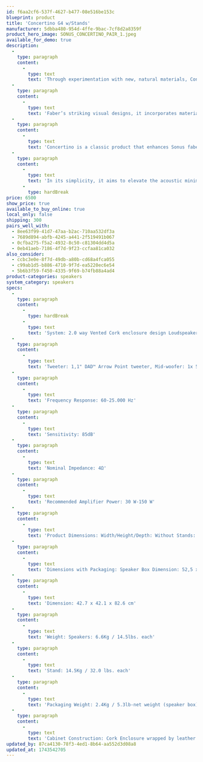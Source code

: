 ```yaml
---
id: f6aa2cf6-537f-4627-b477-08e516be153c
blueprint: product
title: 'Concertino G4 w/Stands'
manufacturer: 5dbba480-954d-4ffe-9bac-7cf8d2a8359f
product_hero_image: SONUS_CONCERTINO_PAIR_1.jpeg
available_for_demo: true
description:
  -
    type: paragraph
    content:
      -
        type: text
        text: 'Through experimentation with new, natural materials, Concertino embraces the Natural Sound philosophy of Sonus faber. While it retains a historic trapezoidal shape emblematic of Sonus f'
  -
    type: paragraph
    content:
      -
        type: text
        text: 'Faber’s striking visual designs, it incorporates materials such as cork and plant-based leather alternatives for a modern acoustical soundstage.'
  -
    type: paragraph
    content:
      -
        type: text
        text: 'Concertino is a classic product that enhances Sonus faber’s iconic line of two-way speaker systems. These bookshelf speakers blend our history of timeless Italian craftsmanship with the advancements of new technological lifeblood.'
  -
    type: paragraph
    content:
      -
        type: text
        text: 'In its simplicity, it aims to elevate the acoustic minimalism of our origins.'
      -
        type: hardBreak
price: 6500
show_price: true
available_to_buy_online: true
local_only: false
shipping: 300
pairs_well_with:
  - 8ee63f99-41d7-47aa-b2ac-710aa532df3a
  - 7689d894-abfb-4245-a441-2f519491b067
  - 0cfba275-f5a2-4932-8c50-c81304dd4d5a
  - 0eb41aeb-7186-4f7d-9f23-ccfaa81ca032
also_consider:
  - ccbc3e0e-8f7d-49db-a80b-cd68a4fca055
  - c99ab1d5-b886-4710-9f7d-ea5220ec6e54
  - 5b6b3f59-f450-4335-9f69-b74fb88a4ad4
product-categories: speakers
system_category: speakers
specs:
  -
    type: paragraph
    content:
      -
        type: hardBreak
      -
        type: text
        text: 'System: 2.0 way Vented Cork enclosure design Loudspeakers'
  -
    type: paragraph
    content:
      -
        type: text
        text: 'Tweeter: 1,1" DAD™ Arrow Point tweeter, Mid-woofer: 1x 5.25" Ferrite Magnet Mid-woofer Crossover Points - 1700Hz'
  -
    type: paragraph
    content:
      -
        type: text
        text: 'Frequency Response: 60-25.000 Hz'
  -
    type: paragraph
    content:
      -
        type: text
        text: 'Sensitivity: 85dB'
  -
    type: paragraph
    content:
      -
        type: text
        text: 'Nominal Impedance: 4Ω'
  -
    type: paragraph
    content:
      -
        type: text
        text: 'Recommended Amplifier Power: 30 W-150 W'
  -
    type: paragraph
    content:
      -
        type: text
        text: 'Product Dimensions: Width/Height/Depth: Without Stands: 21,4 x 31,4 x 29,6cm / 8,4 x 12,4 x 11,6 inch (per speaker) With Stands: 27 x104,4 x 32 cm /10,6 x 41 x 12,6 inch'
  -
    type: paragraph
    content:
      -
        type: text
        text: 'Dimensions with Packaging: Speaker Box Dimension: 52,5 x 46,0x 41,5 cm Stand Box'
  -
    type: paragraph
    content:
      -
        type: text
        text: 'Dimension: 42.7 x 42.1 x 82.6 cm'
  -
    type: paragraph
    content:
      -
        type: text
        text: 'Weight: Speakers: 6.6Kg / 14.5lbs. each'
  -
    type: paragraph
    content:
      -
        type: text
        text: 'Stand: 14.5Kg / 32.0 lbs. each'
  -
    type: paragraph
    content:
      -
        type: text
        text: 'Packaging Weight: 2.4Kg / 5.3lb-net weight (speaker box) 3Kg / 6,61lb: net weight (stand box)'
  -
    type: paragraph
    content:
      -
        type: text
        text: 'Cabinet Construction: Cork Enclosure wrapped by leather and Solid Wood side panels'
updated_by: 87ca4130-78f3-4ed1-8b64-aa552d3d08a8
updated_at: 1743542705
---
```

